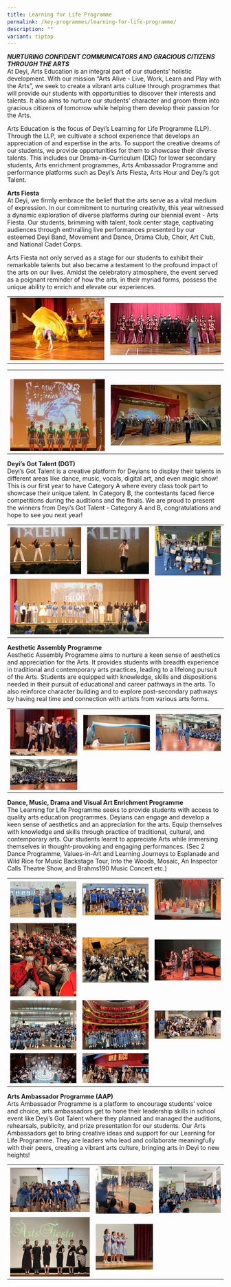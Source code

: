 ```yaml
---
title: Learning for Life Programme
permalink: /key-programmes/learning-for-life-programme/
description: ""
variant: tiptap
---
```

<p><strong><em>NURTURING CONFIDENT COMMUNICATORS AND GRACIOUS CITIZENS THROUGH THE ARTS</em></strong> 
<br>At Deyi, Arts Education is an integral part of our students’ holistic
development. With our mission “Arts Alive - Live, Work, Learn and Play
with the Arts”, we seek to create a vibrant arts culture through programmes
that will provide our students with opportunities to discover their interests
and talents. It also aims to nurture our students’ character and groom
them into gracious citizens of tomorrow while helping them develop their
passion for the Arts.</p>
<p>Arts Education is the focus of Deyi’s Learning for Life Programme (LLP).
Through the LLP, we cultivate a school experience that develops an appreciation
of and expertise in the arts. To support the creative dreams of our students,
we provide opportunities for them to showcase their diverse talents. This
includes our Drama-in-Curriculum (DIC) for lower secondary students, Arts
enrichment programmes, Arts Ambassador Programme and performance platforms
such as Deyi’s Arts Fiesta, Arts Hour and Deyi’s got Talent.</p>
<p><strong>Arts Fiesta</strong> 
<br>At Deyi, we firmly embrace the belief that the arts serve as a vital medium
of expression. In our commitment to nurturing creativity, this year witnessed
a dynamic exploration of diverse platforms during our biennial event -
Arts Fiesta. Our students, brimming with talent, took center stage, captivating
audiences through enthralling live performances presented by our esteemed
Deyi Band, Movement and Dance, Drama Club, Choir, Art Club, and National
Cadet Corps.</p>
<p>Arts Fiesta not only served as a stage for our students to exhibit their
remarkable talents but also became a testament to the profound impact of
the arts on our lives. Amidst the celebratory atmosphere, the event served
as a poignant reminder of how the arts, in their myriad forms, possess
the unique ability to enrich and elevate our experiences.</p>
<table>
<tbody>
<tr>
<td rowspan="1" colspan="1">
<div class="isomer-image-wrapper">
<img style="width: 100%" height="auto" width="100%" alt="" src="/images/Key Program/LLP/2024_LLP_pic_1a.png">
</div>
</td>
<td rowspan="1" colspan="1">
<div class="isomer-image-wrapper">
<img style="width: 100%" height="auto" width="100%" alt="" src="/images/Key Program/LLP/2024_LLP_pic_1c.png">
</div>
</td>
</tr>
</tbody>
</table>
<table>
<tbody>
<tr>
<td rowspan="1" colspan="1">
<p></p>
</td>
<td rowspan="1" colspan="1">
<p></p>
</td>
</tr>
<tr>
<td rowspan="1" colspan="1">
<div class="isomer-image-wrapper">
<img style="width: 100%" height="auto" width="100%" alt="" src="/images/Key Program/LLP/2024_LLP_pic_1d.png">
</div>
</td>
<td rowspan="1" colspan="1">
<div class="isomer-image-wrapper">
<img style="width: 100%" height="auto" width="100%" alt="" src="/images/Key Program/LLP/2024_LLP_pic_1e.png">
</div>
</td>
</tr>
</tbody>
</table>
<p><strong>Deyi’s Got Talent (DGT)</strong> 
<br>Deyi’s Got Talent is a creative platform for Deyians to display their
talents in different areas like dance, music, vocals, digital art, and
even magic show! This is our first year to have Category A where every
class took part to showcase their unique talent. In Category B, the contestants
faced fierce competitions during the auditions and the finals. We are proud
to present the winners from Deyi’s Got Talent - Category A and B, congratulations
and hope to see you next year!</p>
<table>
<tbody>
<tr>
<td rowspan="1" colspan="1">
<div class="isomer-image-wrapper">
<img style="width: 100%" height="auto" width="100%" alt="" src="/images/Key Program/LLP/2024_LLP_pic_2a.png">
</div>
</td>
<td rowspan="1" colspan="1">
<div class="isomer-image-wrapper">
<img style="width: 100%" height="auto" width="100%" alt="" src="/images/Key Program/LLP/2024_LLP_pic_2b.png">
</div>
</td>
<td rowspan="1" colspan="1">
<div class="isomer-image-wrapper">
<img style="width: 100%" height="auto" width="100%" alt="" src="/images/Key Program/LLP/2024_LLP_pic_2c.png">
</div>
</td>
</tr>
<tr>
<td rowspan="1" colspan="2">
<div class="isomer-image-wrapper">
<img style="width: 100%" height="auto" width="100%" alt="" src="/images/Key Program/LLP/2024_LLP_pic_2d.png">
</div>
</td>
<td rowspan="1" colspan="1">
<p></p>
</td>
</tr>
</tbody>
</table>
<p><strong>Aesthetic Assembly Programme</strong>&nbsp;
<br>Aesthetic Assembly Programme aims to nurture a keen sense of aesthetics
and appreciation for the Arts. It provides students with breadth experience
in traditional and contemporary arts practices, leading to a lifelong pursuit
of the Arts. Students are equipped with knowledge, skills and dispositions
needed in their pursuit of educational and career pathways in the arts.
To also reinforce character building and to explore post-secondary pathways
by having real time and connection with artists from various arts forms.</p>
<table>
<tbody>
<tr>
<td rowspan="1" colspan="1">
<div class="isomer-image-wrapper">
<img style="width: 100%" height="auto" width="100%" alt="" src="/images/Key Program/LLP/2024_LLP_pic_3a.png">
</div>
</td>
<td rowspan="1" colspan="1">
<div class="isomer-image-wrapper">
<img style="width: 100%" height="auto" width="100%" alt="" src="/images/Key Program/LLP/2024_LLP_pic_3b.png">
</div>
</td>
<td rowspan="1" colspan="1">
<div class="isomer-image-wrapper">
<img style="width: 100%" height="auto" width="100%" alt="" src="/images/Key Program/LLP/2024_LLP_pic_3c.png">
</div>
</td>
</tr>
<tr>
<td rowspan="1" colspan="1">
<div class="isomer-image-wrapper">
<img style="width: 100%" height="auto" width="100%" alt="" src="/images/Key Program/LLP/2024_LLP_pic_3d.png">
</div>
</td>
<td rowspan="1" colspan="1">
<p></p>
</td>
<td rowspan="1" colspan="1">
<p></p>
</td>
</tr>
</tbody>
</table>
<p><strong>Dance, Music, Drama and Visual Art Enrichment Programme</strong>&nbsp;
<br>The Learning for Life Programme seeks to provide students with access
to quality arts education programmes. Deyians can engage and develop a
keen sense of aesthetics and an appreciation for the arts. Equip themselves
with knowledge and skills through practice of traditional, cultural, and
contemporary arts. Our students learnt to appreciate Arts while immersing
themselves in thought-provoking and engaging performances. (Sec 2 Dance
Programme, Values-in-Art and Learning Journeys to Esplanade and Wild Rice
for Music Backstage Tour, Into the Woods, Mosaic, An Inspector Calls Theatre
Show, and Brahms190 Music Concert etc.)</p>
<table>
<tbody>
<tr>
<td rowspan="1" colspan="1">
<div class="isomer-image-wrapper">
<img style="width: 100%" height="auto" width="100%" alt="" src="/images/Key Program/LLP/2024_LLP_pic_4a.png">
</div>
</td>
<td rowspan="1" colspan="1">
<div class="isomer-image-wrapper">
<img style="width: 100%" height="auto" width="100%" alt="" src="/images/Key Program/LLP/2024_LLP_pic_4b.png">
</div>
</td>
<td rowspan="1" colspan="1">
<div class="isomer-image-wrapper">
<img style="width: 100%" height="auto" width="100%" alt="" src="/images/Key Program/LLP/2024_LLP_pic_4c.png">
</div>
</td>
</tr>
<tr>
<td rowspan="1" colspan="1">
<div class="isomer-image-wrapper">
<img style="width: 100%" height="auto" width="100%" alt="" src="/images/Key Program/LLP/2024_LLP_pic_4d.png">
</div>
</td>
<td rowspan="1" colspan="1">
<div class="isomer-image-wrapper">
<img style="width: 100%" height="auto" width="100%" alt="" src="/images/Key Program/LLP/2024_LLP_pic_4e.png">
</div>
</td>
<td rowspan="1" colspan="1">
<div class="isomer-image-wrapper">
<img style="width: 100%" height="auto" width="100%" alt="" src="/images/Key Program/LLP/2024_LLP_pic_4f.png">
</div>
</td>
</tr>
<tr>
<td rowspan="1" colspan="1">
<div class="isomer-image-wrapper">
<img style="width: 100%" height="auto" width="100%" alt="" src="/images/Key Program/LLP/2024_LLP_pic_4g.png">
</div>
</td>
<td rowspan="1" colspan="1">
<div class="isomer-image-wrapper">
<img style="width: 100%" height="auto" width="100%" alt="" src="/images/Key Program/LLP/2024_LLP_pic_4h.png">
</div>
</td>
<td rowspan="1" colspan="1">
<div class="isomer-image-wrapper">
<img style="width: 100%" height="auto" width="100%" alt="" src="/images/Key Program/LLP/2024_LLP_pic_4i.png">
</div>
</td>
</tr>
<tr>
<td rowspan="1" colspan="1">
<div class="isomer-image-wrapper">
<img style="width: 100%" height="auto" width="100%" alt="" src="/images/Key Program/LLP/2024_LLP_pic_4j.png">
</div>
</td>
<td rowspan="1" colspan="1">
<div class="isomer-image-wrapper">
<img style="width: 100%" height="auto" width="100%" alt="" src="/images/Key Program/LLP/2024_LLP_pic_4k.png">
</div>
</td>
<td rowspan="1" colspan="1">
<p></p>
</td>
</tr>
</tbody>
</table>
<p><strong>Arts Ambassador Programme (AAP)</strong>&nbsp;
<br>Arts Ambassador Programme is a platform to encourage students’ voice and
choice, arts ambassadors get to hone their leadership skills in school
event like Deyi’s Got Talent where they planned and managed the auditions,
rehearsals, publicity, and prize presentation for our students. Our Arts
Ambassadors get to bring creative ideas and support for our Learning for
Life Programme. They are leaders who lead and collaborate meaningfully
with their peers, creating a vibrant arts culture, bringing arts in Deyi
to new heights!</p>
<table>
<tbody>
<tr>
<td rowspan="1" colspan="1">
<div class="isomer-image-wrapper">
<img style="width: 100%" height="auto" width="100%" alt="" src="/images/Key Program/LLP/2024_LLP_pic_5a.png">
</div>
</td>
<td rowspan="1" colspan="1">
<div class="isomer-image-wrapper">
<img style="width: 100%" height="auto" width="100%" alt="" src="/images/Key Program/LLP/2024_LLP_pic_5b.png">
</div>
</td>
<td rowspan="1" colspan="1">
<div class="isomer-image-wrapper">
<img style="width: 100%" height="auto" width="100%" alt="" src="/images/Key Program/LLP/2024_LLP_pic_5c.png">
</div>
</td>
</tr>
<tr>
<td rowspan="1" colspan="1">
<div class="isomer-image-wrapper">
<img style="width: 100%" height="auto" width="100%" alt="" src="/images/Key Program/LLP/2024_LLP_pic_5d.png">
</div>
</td>
<td rowspan="1" colspan="1">
<div class="isomer-image-wrapper">
<img style="width: 100%" height="auto" width="100%" alt="" src="/images/Key Program/LLP/2024_LLP_pic_5e.png">
</div>
</td>
<td rowspan="1" colspan="1">
<p></p>
</td>
</tr>
</tbody>
</table>
<p></p>